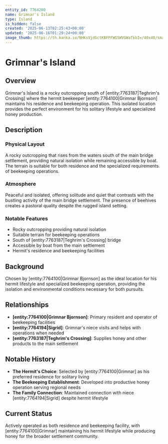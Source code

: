 ```yaml
---
entity_id: 7764200
name: Grimnar's Island
type: Island
is_hidden: false
created: '2025-06-13T02:25:43+00:00'
updated: '2025-06-16T01:29:24+00:00'
image_thumb: https://th.kanka.io/NHKsVjdGctKBFPFWG5WVGWaTkbI=/40x40/smart/src/campaigns/322885/9f0da587-c99f-411b-9158-dddd2ea04ec8.png
---
```


# Grimnar's Island

## Overview

Grimnar's Island is a rocky outcropping south of [entity:7763187|Teghrim's Crossing] where the hermit beekeeper [entity:7764100|Grimnar Bjornson] maintains his residence and beekeeping operation. This isolated location provides the perfect environment for his solitary lifestyle and specialized honey production.

## Description

### Physical Layout

A rocky outcropping that rises from the waters south of the main bridge settlement, providing natural isolation while remaining accessible by boat. The terrain is suitable for both residence and the specialized requirements of beekeeping operations.

### Atmosphere

Peaceful and isolated, offering solitude and quiet that contrasts with the bustling activity of the main bridge settlement. The presence of beehives creates a pastoral quality despite the rugged island setting.

### Notable Features

- Rocky outcropping providing natural isolation
- Suitable terrain for beekeeping operations
- South of [entity:7763187|Teghrim's Crossing] bridge
- Accessible by boat from the main settlement
- Hermit's residence and beekeeping facilities

## Background

Chosen by [entity:7764100|Grimnar Bjornson] as the ideal location for his hermit lifestyle and specialized beekeeping operation, providing the isolation and environmental conditions necessary for both pursuits.

## Relationships

- **[entity:7764100|Grimnar Bjornson]**: Primary resident and operator of beekeeping facilities
- **[entity:7764194|Sigrid]**: Grimnar's niece visits and helps with operations when needed
- **[entity:7763187|Teghrim's Crossing]**: Supplies honey and other products to the main settlement

## Notable History

- **The Hermit's Choice**: Selected by [entity:7764100|Grimnar] as his preferred residence for solitary living
- **The Beekeeping Establishment**: Developed into productive honey operation serving regional needs
- **The Family Connection**: Maintained connection with niece [entity:7764194|Sigrid] despite hermit lifestyle

## Current Status

Actively operated as both residence and beekeeping facility, with [entity:7764100|Grimnar] maintaining his hermit lifestyle while producing honey for the broader settlement community.